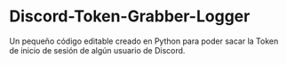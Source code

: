 # Discord-Token-Grabber-Logger
Un pequeño código editable creado en Python para poder sacar la Token de inicio de sesión de algún usuario de Discord.
